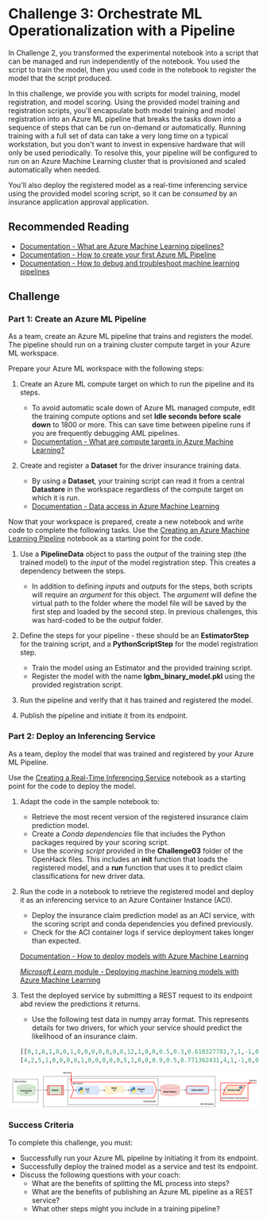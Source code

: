 # Challenge 3: Orchestrate ML Operationalization with a Pipeline

In Challenge 2, you transformed the experimental notebook into a script that can be managed and run independently of the notebook. You used the script to train the model, then you used code in the notebook to register the model that the script produced.

In this challenge, we provide you with scripts for model training, model registration, and model scoring. Using the provided model training and registration scripts, you'll encapsulate both model training and model registration into an Azure ML pipeline that breaks the tasks down into a sequence of steps that can be run on-demand or automatically. Running training with a full set of data can take a very long time on a typical workstation, but you don't want to invest in expensive hardware that will only be used periodically. To resolve this, your pipeline will be configured to run on an Azure Machine Learning cluster that is provisioned and scaled automatically when needed.

You'll also deploy the registered model as a real-time inferencing service using the provided model scoring script, so it can be *consumed* by an insurance application approval application.

## Recommended Reading

* [Documentation - What are Azure Machine Learning pipelines?](https://docs.microsoft.com/azure/machine-learning/concept-ml-pipelines)
* [Documentation - How to create your first Azure ML Pipeline](https://docs.microsoft.com/azure/machine-learning/how-to-create-your-first-pipeline)
* [Documentation - How to debug and troubleshoot machine learning pipelines](https://docs.microsoft.com/azure/machine-learning/how-to-debug-pipelines)

## Challenge

### Part 1: Create an Azure ML Pipeline

As a team, create an Azure ML pipeline that trains and registers the model. The pipeline should run on a training cluster compute target in your Azure ML workspace.

Prepare your Azure ML workspace with the following steps:

1. Create an Azure ML compute target on which to run the pipeline and its steps.
    * To avoid automatic scale down of Azure ML managed compute, edit the training compute options and set **Idle seconds before scale down** to 1800 or more. This can save time between pipeline runs if you are frequently debugging AML pipelines.
    * [Documentation - What are compute targets in Azure Machine Learning?](https://docs.microsoft.com/azure/machine-learning/concept-compute-target)

2. Create and register a **Dataset** for the driver insurance training data.
    * By using a **Dataset**, your training script can read it from a central **Datastore** in the workspace regardless of the compute target on which it is run.
    * [Documentation - Data access in Azure Machine Learning](https://docs.microsoft.com/azure/machine-learning/concept-data)

Now that your workspace is prepared, create a new notebook and write code to complete the following tasks. Use the [Creating an Azure Machine Learning Pipeline](https://github.com/MicrosoftDocs/mslearn-aml-labs/blob/master/05-Creating_a_Pipeline.ipynb) notebook as a starting point for the code.

1. Use a **PipelineData** object to pass the *output* of the training step (the trained model) to the *input* of the model registration step. This creates a dependency between the steps.
    * In addition to defining *inputs* and *outputs* for the steps, both scripts will require an *argument* for this object. The *argument* will define the virtual path to the folder where the model file will be saved by the first step and loaded by the second step. In previous challenges, this was hard-coded to be the *output* folder.

2. Define the steps for your pipeline - these should be an **EstimatorStep** for the training script, and a **PythonScriptStep** for the model registration step.
    * Train the model using an Estimator and the provided training script.
    * Register the model with the name **lgbm_binary_model.pkl** using the provided registration script.

3. Run the pipeline and verify that it has trained and registered the model.

4. Publish the pipeline and initiate it from its endpoint.

### Part 2: Deploy an Inferencing Service

As a team, deploy the model that was trained and registered by your Azure ML Pipeline.

Use the [Creating a Real-Time Inferencing Service](https://github.com/MicrosoftDocs/mslearn-aml-labs/blob/master/06-Deploying_a_model.ipynb) notebook as a starting point for the code to deploy the model.

1. Adapt the code in the sample notebook to:

    * Retrieve the most recent version of the registered insurance claim prediction model.
    * Create a *Conda dependencies* file that includes the Python packages required by your scoring script.
    * Use the *scoring script* provided in the **Challenge03** folder of the OpenHack files. This includes an **init** function that loads the registered model, and a **run** function that uses it to predict claim classifications for new driver data.

2. Run the code in a notebook to retrieve the registered model and deploy it as an inferencing service to an Azure Container Instance (ACI).
    * Deploy the insurance claim prediction model as an ACI service, with the scoring script and conda dependencies you defined previously.
    * Check for the ACI container logs if service deployment takes longer than expected.

    [Documentation - How to deploy models with Azure Machine Learning](https://docs.microsoft.com/azure/machine-learning/how-to-deploy-and-where)

    [*Microsoft Learn* module - Deploying machine learning models with Azure Machine Learning](https://docs.microsoft.com/learn/modules/register-and-deploy-model-with-amls/index)

3. Test the deployed service by submitting a REST request to its endpoint abd review the predictions it returns.
    * Use the following test data in numpy array format. This represents details for two drivers, for which your service should predict the likelihood of an insurance claim.

    ```Python
    [[0,1,8,1,0,0,1,0,0,0,0,0,0,0,12,1,0,0,0.5,0.3,0.610327781,7,1,-1,0,-1,1,1,1,2,1,65,1,0.316227766,0.669556409,0.352136337,3.464101615,0.1,0.8,0.6,1,1,6,3,6,2,9,1,1,1,12,0,1,1,0,0,1],
    [4,2,5,1,0,0,0,0,1,0,0,0,0,0,5,1,0,0,0.9,0.5,0.771362431,4,1,-1,0,0,11,1,1,0,1,103,1,0.316227766,0.60632002,0.358329457,2.828427125,0.4,0.5,0.4,3,3,8,4,10,2,7,2,0,3,10,0,0,1,1,0,1]]
    ```

![Challenge 3 diagram](images/Diagrams-Chall-3.png)

### Success Criteria

To complete this challenge, you must:

* Successfully run your Azure ML pipeline by initiating it from its endpoint.
* Successfully deploy the trained model as a service and test its endpoint.
* Discuss the following questions with your coach:
    * What are the benefits of splitting the ML process into steps?
    * What are the benefits of publishing an Azure ML pipeline as a REST service?
    * What other steps might you include in a training pipeline?
